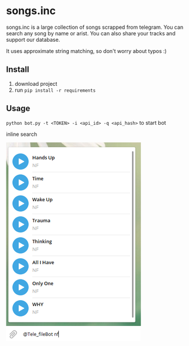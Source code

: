 # songs.inc
songs.inc is a large collection of songs scrapped from telegram. You can search any song by name or arist.
You can also share your tracks and support our database. 

It uses approximate string matching, so don't worry about typos :) 

## Install
1. download project 
2. run `pip install -r requirements`

## Usage
`python bot.py -t <TOKEN> -i <api_id> -q <api_hash>` to start bot 

inline search 


![interface](Capture.PNG)




